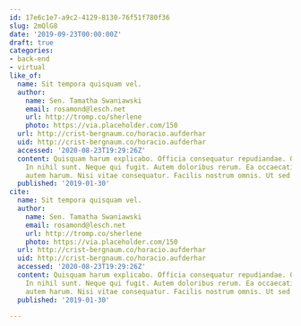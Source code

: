 ```yaml
---
id: 17e6c1e7-a9c2-4129-8130-76f51f780f36
slug: 2mQlG8
date: '2019-09-23T00:00:00Z'
draft: true
categories:
- back-end
- virtual
like_of:
  name: Sit tempora quisquam vel.
  author:
    name: Sen. Tamatha Swaniawski
    email: rosamond@lesch.net
    url: http://tromp.co/sherlene
    photo: https://via.placeholder.com/150
  url: http://crist-bergnaum.co/horacio.aufderhar
  uid: http://crist-bergnaum.co/horacio.aufderhar
  accessed: '2020-08-23T19:29:26Z'
  content: Quisquam harum explicabo. Officia consequatur repudiandae. Qui maxime sint.
    In nihil sunt. Neque qui fugit. Autem doloribus rerum. Ea occaecati amet. Explicabo
    autem harum. Nisi vitae consequatur. Facilis nostrum omnis. Ut sed dolor. Id consequuntur.
  published: '2019-01-30'
cite:
  name: Sit tempora quisquam vel.
  author:
    name: Sen. Tamatha Swaniawski
    email: rosamond@lesch.net
    url: http://tromp.co/sherlene
    photo: https://via.placeholder.com/150
  url: http://crist-bergnaum.co/horacio.aufderhar
  uid: http://crist-bergnaum.co/horacio.aufderhar
  accessed: '2020-08-23T19:29:26Z'
  content: Quisquam harum explicabo. Officia consequatur repudiandae. Qui maxime sint.
    In nihil sunt. Neque qui fugit. Autem doloribus rerum. Ea occaecati amet. Explicabo
    autem harum. Nisi vitae consequatur. Facilis nostrum omnis. Ut sed dolor. Id consequuntur.
  published: '2019-01-30'

---
```



